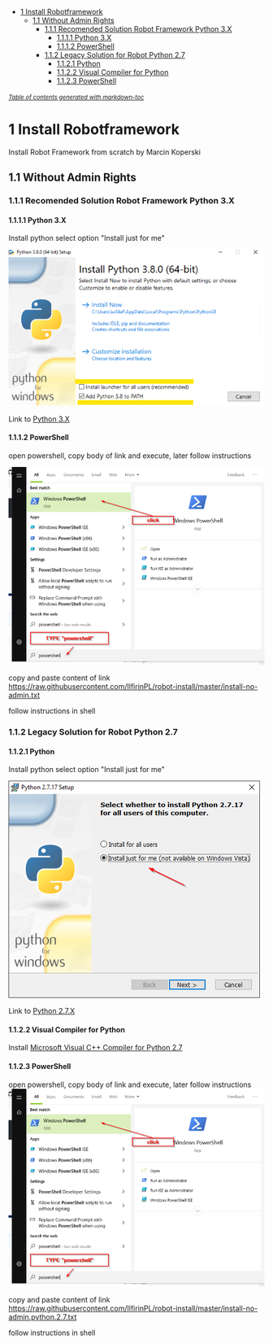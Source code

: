 - [1 Install Robotframework](#1-install-robotframework)
  * [1.1 Without Admin Rights](#11-without-admin-rights)
    + [1.1.1 Recomended Solution Robot Framework Python 3.X](#111-recomended-solution-robot-framework-python-3x)
      - [1.1.1.1 Python 3.X](#1111-python-3x)
      - [1.1.1.2 PowerShell](#1112-powershell)
    + [1.1.2 Legacy Solution for Robot Python 2.7](#112-legacy-solution-for-robot-python-27)
      - [1.1.2.1 Python](#1121-python)
      - [1.1.2.2 Visual Compiler for Python](#1122-visual-compiler-for-python)
      - [1.1.2.3 PowerShell](#1123-powershell)

<small><i><a href='http://ecotrust-canada.github.io/markdown-toc/'>Table of contents generated with markdown-toc</a></i></small>


# 1 Install Robotframework 
Install Robot Framework from scratch by Marcin Koperski


## 1.1 Without Admin Rights
### 1.1.1 Recomended Solution Robot Framework Python 3.X 
#### 1.1.1.1 Python 3.X
Install python select option "Install just for me"

![Python 3.X Options](https://github.com/IlfirinPL/robot-install/raw/master/img/python3.X-setup.png)

Link to [Python 3.X](https://www.python.org/ftp/python/3.7.5/python-3.7.5-amd64.exe) 

#### 1.1.1.2 PowerShell

open powershell, copy body of link and execute, later follow instructions

![Start Powershell](https://github.com/IlfirinPL/robot-install/raw/master/img/powershell.png)

copy and paste content of link 
https://raw.githubusercontent.com/IlfirinPL/robot-install/master/install-no-admin.txt

follow instructions in shell


### 1.1.2 Legacy Solution for Robot Python 2.7
#### 1.1.2.1 Python
Install python select option "Install just for me"

![Python 27 Options](https://github.com/IlfirinPL/robot-install/raw/master/img/Python%202.7.17%20Setup.png)

Link to [Python 2.7.X](https://www.python.org/ftp/python/2.7.17/python-2.7.17.msi) 

#### 1.1.2.2 Visual Compiler for Python
Install [Microsoft Visual C++ Compiler for Python 2.7](https://www.microsoft.com/en-us/download/details.aspx?id=44266)
#### 1.1.2.3 PowerShell
open powershell, copy body of link and execute, later follow instructions
![Start Powershell](https://github.com/IlfirinPL/robot-install/raw/master/img/powershell.png)

copy and paste content of link 
https://raw.githubusercontent.com/IlfirinPL/robot-install/master/install-no-admin.python.2.7.txt

follow instructions in shell
